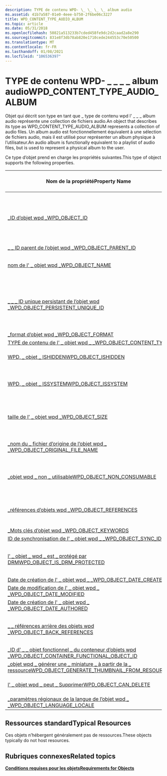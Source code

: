 ```yaml
---
description: TYPE de contenu WPD- \_ \_ \_ \_ album audio
ms.assetid: 41b7a587-01e0-4eee-b750-2f6be06c3227
title: WPD_CONTENT_TYPE_AUDIO_ALBUM
ms.topic: article
ms.date: 05/31/2018
ms.openlocfilehash: 50821a513233b7cded458fe9dc2d2caad2a8e290
ms.sourcegitcommit: 831e8f3db78ab820e1710cede244553c70e50500
ms.translationtype: MT
ms.contentlocale: fr-FR
ms.lasthandoff: 01/08/2021
ms.locfileid: "106536397"
---
```

# <a name="wpd_content_type_audio_album"></a><span data-ttu-id="96a94-103">TYPE de contenu WPD- \_ \_ \_ \_ album audio</span><span class="sxs-lookup"><span data-stu-id="96a94-103">WPD\_CONTENT\_TYPE\_AUDIO\_ALBUM</span></span>

<span data-ttu-id="96a94-104">Objet qui décrit son type en tant que \_ type de contenu wpd l' \_ \_ \_ album audio représente une collection de fichiers audio.</span><span class="sxs-lookup"><span data-stu-id="96a94-104">An object that describes its type as WPD\_CONTENT\_TYPE\_AUDIO\_ALBUM represents a collection of audio files.</span></span> <span data-ttu-id="96a94-105">Un album audio est fonctionnellement équivalent à une sélection de fichiers audio, mais il est utilisé pour représenter un album physique à l’utilisateur.</span><span class="sxs-lookup"><span data-stu-id="96a94-105">An audio album is functionally equivalent to a playlist of audio files, but is used to represent a physical album to the user.</span></span>

<span data-ttu-id="96a94-106">Ce type d’objet prend en charge les propriétés suivantes.</span><span class="sxs-lookup"><span data-stu-id="96a94-106">This type of object supports the following properties.</span></span>



| <span data-ttu-id="96a94-107">Nom de la propriété</span><span class="sxs-lookup"><span data-stu-id="96a94-107">Property Name</span></span>                                                                                                         | <span data-ttu-id="96a94-108">Obligatoire ou facultatif</span><span class="sxs-lookup"><span data-stu-id="96a94-108">Required or Optional</span></span>                                                           |
|-----------------------------------------------------------------------------------------------------------------------|--------------------------------------------------------------------------------|
| [<span data-ttu-id="96a94-109">\_ID d’objet wpd \_</span><span class="sxs-lookup"><span data-stu-id="96a94-109">WPD\_OBJECT\_ID</span></span>](object-properties.md)                                                                | <span data-ttu-id="96a94-110">Obligatoire, en lecture seule.</span><span class="sxs-lookup"><span data-stu-id="96a94-110">Required, read-only.</span></span> <span data-ttu-id="96a94-111">Un client ne peut pas définir cette propriété, même au moment de la création.</span><span class="sxs-lookup"><span data-stu-id="96a94-111">A client cannot set this property, even at creation time.</span></span> |
| [<span data-ttu-id="96a94-112">\_ \_ ID parent de l’objet wpd \_</span><span class="sxs-lookup"><span data-stu-id="96a94-112">WPD\_OBJECT\_PARENT\_ID</span></span>](object-properties.md)                                                 | <span data-ttu-id="96a94-113">Obligatoire.</span><span class="sxs-lookup"><span data-stu-id="96a94-113">Required.</span></span>                                                                      |
| [<span data-ttu-id="96a94-114">nom de l' \_ objet wpd \_</span><span class="sxs-lookup"><span data-stu-id="96a94-114">WPD\_OBJECT\_NAME</span></span>](object-properties.md)                                                            | <span data-ttu-id="96a94-115">Obligatoire si l’objet représente un fichier.</span><span class="sxs-lookup"><span data-stu-id="96a94-115">Required if the object represents a file.</span></span>                                      |
| [<span data-ttu-id="96a94-116">\_ \_ \_ ID unique persistant de l’objet wpd \_</span><span class="sxs-lookup"><span data-stu-id="96a94-116">WPD\_OBJECT\_PERSISTENT\_UNIQUE\_ID</span></span>](object-properties.md)                          | <span data-ttu-id="96a94-117">Obligatoire, en lecture seule.</span><span class="sxs-lookup"><span data-stu-id="96a94-117">Required, read-only.</span></span> <span data-ttu-id="96a94-118">Un client ne peut pas définir cette propriété, même au moment de la création.</span><span class="sxs-lookup"><span data-stu-id="96a94-118">A client cannot set this property, even at creation time.</span></span> |
| [<span data-ttu-id="96a94-119">\_format d’objet wpd \_</span><span class="sxs-lookup"><span data-stu-id="96a94-119">WPD\_OBJECT\_FORMAT</span></span>](object-properties.md)                                                        | <span data-ttu-id="96a94-120">Obligatoire.</span><span class="sxs-lookup"><span data-stu-id="96a94-120">Required.</span></span>                                                                      |
| [<span data-ttu-id="96a94-121">TYPE de contenu de l' \_ objet wpd \_ \_</span><span class="sxs-lookup"><span data-stu-id="96a94-121">WPD\_OBJECT\_CONTENT\_TYPE</span></span>](object-properties.md)                                           | <span data-ttu-id="96a94-122">Obligatoire.</span><span class="sxs-lookup"><span data-stu-id="96a94-122">Required.</span></span>                                                                      |
| [<span data-ttu-id="96a94-123">WPD, \_ objet \_ ISHIDDEN</span><span class="sxs-lookup"><span data-stu-id="96a94-123">WPD\_OBJECT\_ISHIDDEN</span></span>](object-properties.md)                                                    | <span data-ttu-id="96a94-124">Obligatoire si l’objet est masqué.</span><span class="sxs-lookup"><span data-stu-id="96a94-124">Required if the object is hidden.</span></span>                                              |
| [<span data-ttu-id="96a94-125">WPD, \_ objet \_ ISSYSTEM</span><span class="sxs-lookup"><span data-stu-id="96a94-125">WPD\_OBJECT\_ISSYSTEM</span></span>](object-properties.md)                                                    | <span data-ttu-id="96a94-126">Obligatoire si l’objet est un objet système (représente un fichier système).</span><span class="sxs-lookup"><span data-stu-id="96a94-126">Required if the object is a system object (represents a system file).</span></span>          |
| [<span data-ttu-id="96a94-127">taille de l' \_ objet wpd \_</span><span class="sxs-lookup"><span data-stu-id="96a94-127">WPD\_OBJECT\_SIZE</span></span>](object-properties.md)                                                            | <span data-ttu-id="96a94-128">Obligatoire si l’objet a au moins une ressource.</span><span class="sxs-lookup"><span data-stu-id="96a94-128">Required if the object has at least one resource.</span></span>                              |
| [<span data-ttu-id="96a94-129">\_nom du \_ fichier d’origine de l’objet wpd \_ \_</span><span class="sxs-lookup"><span data-stu-id="96a94-129">WPD\_OBJECT\_ORIGINAL\_FILE\_NAME</span></span>](object-properties.md)                              | <span data-ttu-id="96a94-130">Obligatoire si l’objet représente un fichier.</span><span class="sxs-lookup"><span data-stu-id="96a94-130">Required if the object represents a file.</span></span>                                      |
| [<span data-ttu-id="96a94-131">\_objet wpd \_ non \_ utilisable</span><span class="sxs-lookup"><span data-stu-id="96a94-131">WPD\_OBJECT\_NON\_CONSUMABLE</span></span>](object-properties.md)                                       | <span data-ttu-id="96a94-132">Recommandé si l’objet n’est pas destiné à être consommé par l’appareil.</span><span class="sxs-lookup"><span data-stu-id="96a94-132">Recommended if the object is not meant for consumption by the device.</span></span>          |
| [<span data-ttu-id="96a94-133">\_références d’objets wpd \_</span><span class="sxs-lookup"><span data-stu-id="96a94-133">WPD\_OBJECT\_REFERENCES</span></span>](object-properties.md)                                                | <span data-ttu-id="96a94-134">Obligatoire si l’objet a des références à d’autres objets.</span><span class="sxs-lookup"><span data-stu-id="96a94-134">Required if the object has references to other objects.</span></span>                        |
| [<span data-ttu-id="96a94-135">\_Mots clés d’objet wpd \_</span><span class="sxs-lookup"><span data-stu-id="96a94-135">WPD\_OBJECT\_KEYWORDS</span></span>](object-properties.md)                                                    | <span data-ttu-id="96a94-136">Optionnel.</span><span class="sxs-lookup"><span data-stu-id="96a94-136">Optional.</span></span>                                                                      |
| [<span data-ttu-id="96a94-137">ID de synchronisation de l' \_ objet wpd \_ \_</span><span class="sxs-lookup"><span data-stu-id="96a94-137">WPD\_OBJECT\_SYNC\_ID</span></span>](object-properties.md)                                                     | <span data-ttu-id="96a94-138">Optionnel.</span><span class="sxs-lookup"><span data-stu-id="96a94-138">Optional.</span></span>                                                                      |
| [<span data-ttu-id="96a94-139">l' \_ objet \_ wpd \_ est \_ protégé par DRM</span><span class="sxs-lookup"><span data-stu-id="96a94-139">WPD\_OBJECT\_IS\_DRM\_PROTECTED</span></span>](object-properties.md)                                  | <span data-ttu-id="96a94-140">Obligatoire si l’objet est protégé par la technologie DRM.</span><span class="sxs-lookup"><span data-stu-id="96a94-140">Required if the object is protected by DRM technology.</span></span>                         |
| [<span data-ttu-id="96a94-141">Date de création de l' \_ objet wpd \_ \_</span><span class="sxs-lookup"><span data-stu-id="96a94-141">WPD\_OBJECT\_DATE\_CREATED</span></span>](object-properties.md)                                           | <span data-ttu-id="96a94-142">Optionnel.</span><span class="sxs-lookup"><span data-stu-id="96a94-142">Optional.</span></span>                                                                      |
| [<span data-ttu-id="96a94-143">Date de modification de l' \_ objet wpd \_ \_</span><span class="sxs-lookup"><span data-stu-id="96a94-143">WPD\_OBJECT\_DATE\_MODIFIED</span></span>](object-properties.md)                                         | <span data-ttu-id="96a94-144">Recommandé.</span><span class="sxs-lookup"><span data-stu-id="96a94-144">Recommended.</span></span>                                                                   |
| [<span data-ttu-id="96a94-145">Date de création de l' \_ objet wpd \_ \_</span><span class="sxs-lookup"><span data-stu-id="96a94-145">WPD\_OBJECT\_DATE\_AUTHORED</span></span>](object-properties.md)                                         | <span data-ttu-id="96a94-146">Optionnel.</span><span class="sxs-lookup"><span data-stu-id="96a94-146">Optional.</span></span>                                                                      |
| [<span data-ttu-id="96a94-147">\_ \_ références arrière des objets wpd \_</span><span class="sxs-lookup"><span data-stu-id="96a94-147">WPD\_OBJECT\_BACK\_REFERENCES</span></span>](object-properties.md)                                                                | <span data-ttu-id="96a94-148">Recommandé si l’objet est référencé par un autre objet.</span><span class="sxs-lookup"><span data-stu-id="96a94-148">Recommended if the object is referenced by another object.</span></span>                     |
| [<span data-ttu-id="96a94-149">\_ID d' \_ \_ objet fonctionnel \_ du conteneur d’objets wpd \_</span><span class="sxs-lookup"><span data-stu-id="96a94-149">WPD\_OBJECT\_CONTAINER\_FUNCTIONAL\_OBJECT\_ID</span></span>](object-properties.md)     | <span data-ttu-id="96a94-150">Optionnel.</span><span class="sxs-lookup"><span data-stu-id="96a94-150">Optional.</span></span>                                                                      |
| [<span data-ttu-id="96a94-151">\_objet wpd \_ générer une \_ miniature \_ à partir de la \_ ressource</span><span class="sxs-lookup"><span data-stu-id="96a94-151">WPD\_OBJECT\_GENERATE\_THUMBNAIL\_FROM\_RESOURCE</span></span>](object-properties.md) | <span data-ttu-id="96a94-152">Optionnel.</span><span class="sxs-lookup"><span data-stu-id="96a94-152">Optional.</span></span>                                                                      |
| [<span data-ttu-id="96a94-153">l' \_ objet wpd \_ peut \_ Supprimer</span><span class="sxs-lookup"><span data-stu-id="96a94-153">WPD\_OBJECT\_CAN\_DELETE</span></span>](object-properties.md)                                                                     | <span data-ttu-id="96a94-154">Obligatoire si l’objet ne peut pas être supprimé.</span><span class="sxs-lookup"><span data-stu-id="96a94-154">Required if the object cannot be deleted.</span></span>                                      |
| [<span data-ttu-id="96a94-155">\_paramètres régionaux de la langue de l’objet wpd \_ \_</span><span class="sxs-lookup"><span data-stu-id="96a94-155">WPD\_OBJECT\_LANGUAGE\_LOCALE</span></span>](object-properties.md)                                                                | <span data-ttu-id="96a94-156">Optionnel.</span><span class="sxs-lookup"><span data-stu-id="96a94-156">Optional.</span></span>                                                                      |



 

## <a name="typical-resources"></a><span data-ttu-id="96a94-157">Ressources standard</span><span class="sxs-lookup"><span data-stu-id="96a94-157">Typical Resources</span></span>

<span data-ttu-id="96a94-158">Ces objets n’hébergent généralement pas de ressources.</span><span class="sxs-lookup"><span data-stu-id="96a94-158">These objects typically do not host resources.</span></span>

## <a name="related-topics"></a><span data-ttu-id="96a94-159">Rubriques connexes</span><span class="sxs-lookup"><span data-stu-id="96a94-159">Related topics</span></span>

<dl> <dt>

[<span data-ttu-id="96a94-160">**Conditions requises pour les objets**</span><span class="sxs-lookup"><span data-stu-id="96a94-160">**Requirements for Objects**</span></span>](requirements-for-objects.md)
</dt> </dl>

 

 



